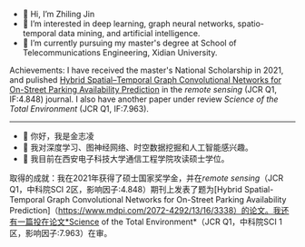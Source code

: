 - 👋 Hi, I’m Zhiling Jin
- 👀 I’m interested in deep learning, graph neural networks, spatio-temporal data mining, and artificial intelligence.
- 🌱 I’m currently pursuing my master's degree at School of Telecommunications Engineering, Xidian University.

Achievements: I have received the master's National Scholarship in 2021, and pulished [Hybrid Spatial–Temporal Graph Convolutional Networks for On-Street Parking Availability Prediction](https://www.mdpi.com/2072-4292/13/16/3338) in the *remote sensing* (JCR Q1, IF:4.848) journal. I also have another paper under review *Science of the Total Environment* (JCR Q1, IF:7.963).

---

- 👋 你好，我是金志凌
- 👀 我对深度学习、图神经网络、时空数据挖掘和人工智能感兴趣。
- 🌱 我目前在西安电子科技大学通信工程学院攻读硕士学位。

取得的成就：我在2021年获得了硕士国家奖学金，并在*remote sensing*（JCR Q1，中科院SCI 2区，影响因子:4.848）期刊上发表了题为[Hybrid Spatial-Temporal Graph Convolutional Networks for On-Street Parking Availability Prediction]（https://www.mdpi.com/2072-4292/13/16/3338）的论文。我还有一篇投在论文*Science of the Total Environment*（JCR Q1，中科院SCI 1区，影响因子:7.963）在审。
